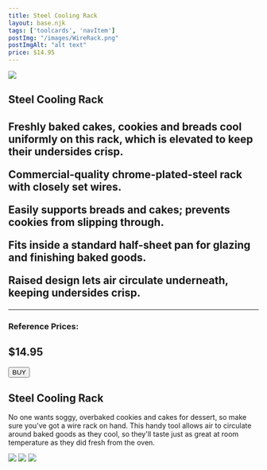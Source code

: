 ```yaml
---
title: Steel Cooling Rack
layout: base.njk
tags: ['toolcards', 'navItem']
postImg: "/images/WireRack.png"
postImgAlt: "alt text"
price: $14.95 
---
```

<section class="tool_container">
       <img src ="/images/steel-cooling-rack-o.jpg">
      <div class="text">
        <h1>Steel Cooling Rack <h1>
        <p>Freshly baked cakes, cookies and breads cool uniformly on this rack, which is elevated to keep their undersides crisp.</p>
       <p>Commercial-quality chrome-plated-steel rack with closely set wires.</p>
       <p>Easily supports breads and cakes; prevents cookies from slipping through.</p>
       <p>Fits inside a standard half-sheet pan for glazing and finishing baked goods.</p>
       <p>Raised design lets air circulate underneath, keeping undersides crisp.</p>
        <!-- <p>•Can be used repeatedly.</p> -->
        <!-- <p>•Easy-to-clean and good temperature resistance.</p> -->
        <hr />
        <!--  need add colors in the checked css-->
        <span class="fa fa-star checked"></span>
        <span class="fa fa-star checked"></span>
        <span class="fa fa-star checked"></span>
        <span class="fa fa-star"></span>
        <span class="fa fa-star"></span>
       <h3>Reference Prices: <h2>$14.95</h2> </h3> 
        <form method="get" action="https://www.williams-sonoma.com/products/steel-cooling-rack/?clickid=W-KymDX6dxyIUqTwFH03R2FbUkDzqW15W3DCWc0&irgwc=1&cm_cat=249354&cm_ven=afshoppromo&bnrid=3917500&cm_ite=&cm_pla=ir&irpid=249354"><button class="button" type ="submit">BUY</button></form>
      </div>
        </section>
    <!-- content-->
    <div class="toolbody">
        <div class="bodycontext">
         <h2>Steel Cooling Rack</h2>
         <p>No one wants soggy, overbaked cookies and cakes for dessert, so make sure you've got a wire rack on hand. This handy tool allows air to circulate around baked goods as they cool, so they'll taste just as great at room temperature as they did fresh from the oven.</p>
        </div>
        <div class="bodyimg">
         <img src ="/images/tooldetail/rack1.jpg">
          <img src ="/images/tooldetail/rack2.jpg"> 
          <img src ="/images/tooldetail/rack3.jpg"> 
        </div>
      </div>

